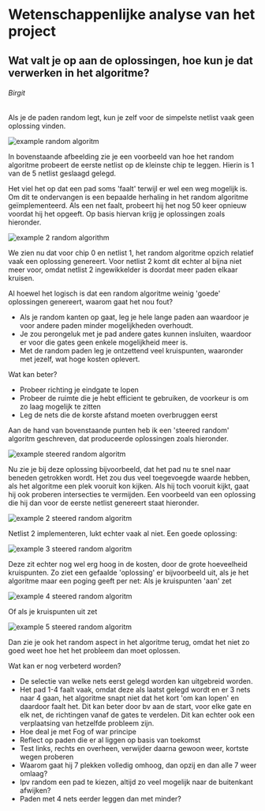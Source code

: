 # Wetenschappenlijke analyse van het project
## Wat valt je op aan de oplossingen, hoe kun je dat verwerken in het algoritme?

###### Birgit
Als je de paden random legt, kun je zelf voor de simpelste netlist vaak geen oplossing vinden.

![example random algoritm](./images/random_chip_0_net_1.png "Example image")

In bovenstaande afbeelding zie je een voorbeeld van hoe het random algoritme probeert de eerste netlist op de kleinste chip te leggen.
Hierin is 1 van de 5 netlist geslaagd gelegd.

Het viel het op dat een pad soms 'faalt' terwijl er wel een weg mogelijk is.
Om dit te ondervangen is een bepaalde herhaling in het random algoritme geïmplementeerd.
Als een net faalt, probeert hij het nog 50 keer opnieuw voordat hij het opgeeft.
Op basis hiervan krijg je oplossingen zoals hieronder.

![example 2 random algorithm](./images/random2_chip_0_net_1.png "Example image")

We zien nu dat voor chip 0 en netlist 1, het random algoritme opzich relatief vaak een oplossing genereert.
Voor netlist 2 komt dit echter al bijna niet meer voor, omdat netlist 2 ingewikkelder is doordat meer paden elkaar kruisen.

Al hoewel het logisch is dat een random algoritme weinig 'goede' oplossingen genereert, waarom gaat het nou fout?
* Als je random kanten op gaat, leg je hele lange paden aan waardoor je voor andere paden minder mogelijkheden overhoudt.
* Je zou perongeluk met je pad andere gates kunnen insluiten, waardoor er voor die gates geen enkele mogelijkheid meer is.
* Met de random paden leg je ontzettend veel kruispunten, waaronder met jezelf, wat hoge kosten oplevert.

Wat kan beter?

* Probeer richting je eindgate te lopen
* Probeer de ruimte die je hebt efficient te gebruiken, de voorkeur is om zo laag mogelijk te zitten
* Leg de nets die de korste afstand moeten overbruggen eerst

Aan de hand van bovenstaande punten heb ik een 'steered random' algoritm geschreven, dat produceerde oplossingen zoals hieronder.

![example steered random algoritm](./images/steered_random_chip_0_net_1.png "Example image")

Nu zie je bij deze oplossing bijvoorbeeld, dat het pad nu te snel naar beneden getrokken wordt.
Het zou dus veel toegevoegde waarde hebben, als het algoritme een plek vooruit kon kijken.
Als hij toch vooruit kijkt, gaat hij ook proberen intersecties te vermijden.
Een voorbeeld van een oplossing die hij dan voor de eerste netlist genereert staat hieronder.

![example 2 steered random algoritm](./images/steered_random2_chip_0_net_1.png "Example image")

Netlist 2 implementeren, lukt echter vaak al niet.
Een goede oplossing:

![example 3 steered random algoritm](./images/steered_random3_chip_0_net_2.png "Example image")

Deze zit echter nog wel erg hoog in de kosten, door de grote hoeveelheid kruispunten.
Zo ziet een gefaalde 'oplossing' er bijvoorbeeld uit, als je het algoritme maar een poging geeft per net:
Als je kruispunten 'aan' zet

![example 4 steered random algoritm](./images/steered_random4_chip_0_net_2.png "Example image")

Of als je kruispunten uit zet

![example 5 steered random algoritm](./images/steered_random5_chip_0_net_2.png "Example image")

Dan zie je ook het random aspect in het algoritme terug, omdat het niet zo goed weet hoe het het probleem dan moet oplossen.

Wat kan er nog verbeterd worden?
* De selectie van welke nets eerst gelegd worden kan uitgebreid worden.
* Het pad 1-4 faalt vaak, omdat deze als laatst gelegd wordt en er 3 nets naar 4 gaan, het algoritme snapt niet dat het kort 'om kan lopen' en daardoor faalt het.
Dit kan beter door bv aan de start, voor elke gate en elk net, de richtingen vanaf de gates te verdelen. Dit kan echter ook een verplaatsing van hetzelfde probleem zijn.
* Hoe deal je met Fog of war principe
* Reflect op paden die er al liggen op basis van toekomst
* Test links, rechts en overheen, verwijder daarna gewoon weer, kortste wegen proberen
* Waarom gaat hij 7 plekken volledig omhoog, dan opzij en dan alle 7 weer omlaag?
* Ipv random een pad te kiezen, altijd zo veel mogelijk naar de buitenkant afwijken?
* Paden met 4 nets eerder leggen dan met minder?
